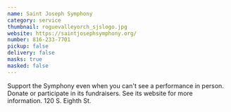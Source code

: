 ```yaml
---
name: Saint Joseph Symphony
category: service
thumbnail: roguevalleyorch_sjslogo.jpg
website: https://saintjosephsymphony.org/
number: 816-233-7701
pickup: false
delivery: false
masks: true
masked: false
---
```

Support the Symphony even when you can't see a performance in person. Donate or participate in its fundraisers. See its website for more information. 120 S. Eighth St.
